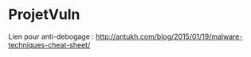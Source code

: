 # ProjetVuln

Lien pour anti-debogage :
http://antukh.com/blog/2015/01/19/malware-techniques-cheat-sheet/

